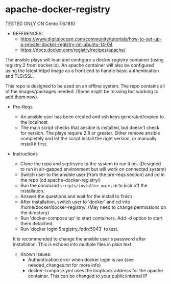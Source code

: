 # apache-docker-registry

TESTED ONLY ON Cento 7.6.1810

- REFERENCES:
  - https://www.digitalocean.com/community/tutorials/how-to-set-up-a-private-docker-registry-on-ubuntu-14-04
  - https://docs.docker.com/registry/recipes/apache/
  
The ansible plays will load and configure a docker registry container (using registry:2 from docker.io). An apache container will also be configured using the latest httpd image as a front end to handle basic authentication and TLS/SSL. 

This repo is designed to be used on an offline system. The repo contains all of the images/packages needed. (Some might be missing but working to add them now).

- Pre-Reqs
  - An ansible user has been created and ssh keys generated/copied to the localhost 
  - The main script checks that ansible is installed, but doesn't check for version. The plays require 2.8 or greater. Either remove ansible completely and let the script install the right version, or manually install it first.

- Instructions 
  - Clone the repo and scp/rsync to the system to run it on. (Designed to run in air-gapped environment but will work on connected system)
  - Switch user to the ansible user (from the pre-reqs section) and cd in the repo (cd apache-docker-registry/)
  - Run the command `scripts/installer_main.sh` to kick off the installation.
  - Answer the questions and wait for the install to finish
  - After installation, switch user to 'docker' and cd into /home/docker/docker-registry/. (May need to change permissions on the directory)
  - Run 'docker-compose up' to start containers. Add -d option to start them detached.
  - Run 'docker login $registry_fqdn:5043' to test. 
  
  It is recommended to change the ansible user's password after installation. This is echoed into multiple files in plain text. 
  
  - Known Issues:
    - Authentication error when docker login is ran (see needed_changes.txt for more info)
    - docker-compose.yml uses the loopback address for the apache container. This can be changed to your public/internal IP
